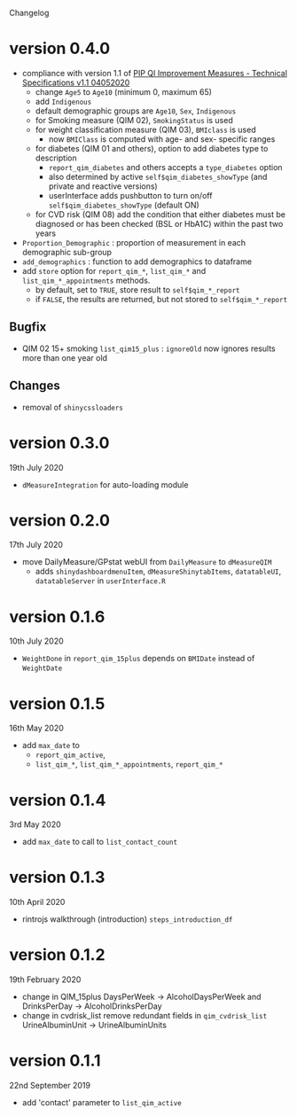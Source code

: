 Changelog

# version 0.4.0

* compliance with version 1.1 of [PIP QI Improvement Measures - Technical Specifications v1.1 04052020](https://www1.health.gov.au/internet/main/publishing.nsf/Content/46506AF50A4824B6CA25848600113FFF/$File/PIP-QI-Technical-Specifications.pdf)
  + change `Age5` to `Age10` (minimum 0, maximum 65)
  + add `Indigenous`
  + default demographic groups are `Age10`, `Sex`, `Indigenous`
  + for Smoking measure (QIM 02), `SmokingStatus` is used
  + for weight classification measure (QIM 03), `BMIclass` is used
    - now `BMIClass` is computed with age- and sex- specific ranges
  + for diabetes (QIM 01 and others), option to add diabetes type to description
    - `report_qim_diabetes` and others accepts a `type_diabetes` option
    - also determined  by active `self$qim_diabetes_showType` (and private and reactive versions)
    - userInterface adds pushbutton to turn on/off `self$qim_diabetes_showType` (default ON)
  + for CVD risk (QIM 08) add the condition that either diabetes must be diagnosed
    or has been checked (BSL or HbA1C) within the past two years
* `Proportion_Demographic` : proportion of measurement in each demographic sub-group
* `add_demographics` : function to add demographics to dataframe
* add `store` option for `report_qim_*`, `list_qim_*` and `list_qim_*_appointments` methods.
  + by default, set to `TRUE`, store result to `self$qim_*_report`
  + if `FALSE`, the results are returned, but not stored to `self$qim_*_report`

## Bugfix

* QIM 02 15+ smoking `list_qim15_plus` : `ignoreOld` now ignores results more than one year old

## Changes

* removal of `shinycssloaders`

# version 0.3.0
19th July 2020

* `dMeasureIntegration` for auto-loading module

# version 0.2.0
17th July 2020

* move DailyMeasure/GPstat webUI from `DailyMeasure` to `dMeasureQIM`
  + adds `shinydashboardmenuItem`, `dMeasureShinytabItems`,
    `datatableUI`, `datatableServer` in `userInterface.R`

# version 0.1.6
10th July 2020

* `WeightDone` in `report_qim_15plus` depends on `BMIDate` instead of `WeightDate`

# version 0.1.5
16th May 2020

* add `max_date` to
  + `report_qim_active`,
  + `list_qim_*`, `list_qim_*_appointments`, `report_qim_*`

# version 0.1.4
3rd May 2020

* add `max_date` to call to `list_contact_count`

# version 0.1.3
10th April 2020

* rintrojs walkthrough (introduction) `steps_introduction_df`

# version 0.1.2
19th February 2020

* change in QIM_15plus
    DaysPerWeek -> AlcoholDaysPerWeek and DrinksPerDay -> AlcoholDrinksPerDay
* change in cvdrisk_list
    remove redundant fields in `qim_cvdrisk_list`
    UrineAlbuminUnit ->  UrineAlbuminUnits

# version 0.1.1
22nd September 2019

* add 'contact' parameter to `list_qim_active`
